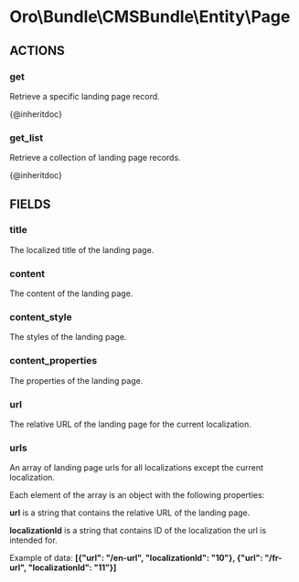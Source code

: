 # Oro\Bundle\CMSBundle\Entity\Page

## ACTIONS

### get

Retrieve a specific landing page record.

{@inheritdoc}

### get_list

Retrieve a collection of landing page records.

{@inheritdoc}

## FIELDS

### title

The localized title of the landing page.

### content

The content of the landing page.

### content_style

The styles of the landing page.

### content_properties

The properties of the landing page.

### url

The relative URL of the landing page for the current localization.

### urls

An array of landing page urls for all localizations except the current localization.

Each element of the array is an object with the following properties:

**url** is a string that contains the relative URL of the landing page.

**localizationId** is a string that contains ID of the localization the url is intended for.

Example of data: **\[{"url": "/en-url", "localizationId": "10"}, {"url": "/fr-url", "localizationId": "11"}\]**
